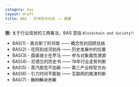 ```yaml
---
category: bas
layout: draft
title: BAS - 区块链与社会 —— 摘要
---
```


__按:__ 关于行业现状的三两看法，BAS 意指 `Blockchain and Society?`:

+ BAS(1) - 奥古斯丁的邻居 —— 概念性的回顾总结
+ BAS(2) - 在阿刻戎河划舟 —— 历史发展中的位置
+ BAS(3) - 圆桌骑士在罗马 —— 参与对象属性溯源
+ BAS(4) - 尼德兰的历史书 —— 19年行业走势判断
+ BAS(5) - 蒸汽朋克不加碳 —— 第三产业转型方向
+ BAS(6) - 引力时间不膨胀 —— 互联网的推演判断
+ BAS(7) - ~~我的解决方案~~
